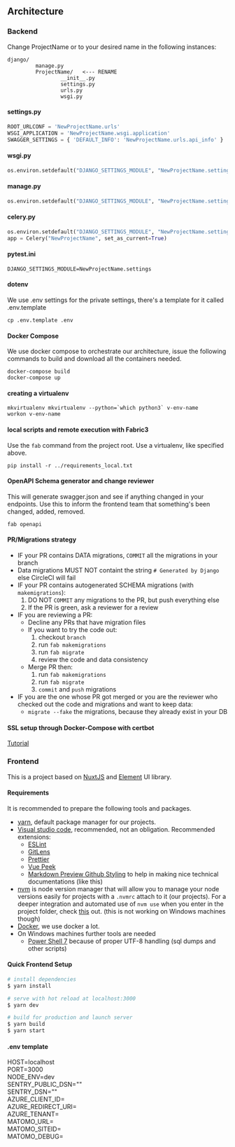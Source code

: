 ## Architecture

### Backend

Change ProjectName or <ProjectName> to your desired name in the following instances:
```
django/
         manage.py
         ProjectName/   <--- RENAME
                 __init__.py
                 settings.py
                 urls.py
                 wsgi.py
```
#### settings.py
``` python
ROOT_URLCONF = 'NewProjectName.urls'
WSGI_APPLICATION = 'NewProjectName.wsgi.application'
SWAGGER_SETTINGS = { 'DEFAULT_INFO': 'NewProjectName.urls.api_info' }
```
#### wsgi.py
``` python
os.environ.setdefault("DJANGO_SETTINGS_MODULE", "NewProjectName.settings")
```
#### manage.py
``` python
os.environ.setdefault("DJANGO_SETTINGS_MODULE", "NewProjectName.settings")
```
#### celery.py
``` python
os.environ.setdefault("DJANGO_SETTINGS_MODULE", "NewProjectName.settings")
app = Celery("NewProjectName", set_as_current=True)
```
#### pytest.ini
```
DJANGO_SETTINGS_MODULE=NewProjectName.settings
```

#### dotenv
We use .env settings for the private settings, there's a template for it called .env.template
```
cp .env.template .env
```

#### Docker Compose
We use docker compose to orchestrate our architecture, issue the following commands to build and download all the containers needed.
```
docker-compose build
docker-compose up
```

#### creating a virtualenv
```
mkvirtualenv mkvirtualenv --python=`which python3` v-env-name
workon v-env-name
```

#### local scripts and remote execution with Fabric3
Use the `fab` command from the project root. Use a virtualenv, like specified above.
```
pip install -r ../requirements_local.txt
```

#### OpenAPI Schema generator and change reviewer
This will generate swagger.json and see if anything changed in your endpoints.
Use this to inform the frontend team that something's been changed, added, removed.
```
fab openapi
```

#### PR/Migrations strategy
* IF your PR contains DATA migrations, `COMMIT` all the migrations in your branch
* Data migrations MUST NOT containt the string `# Generated by Django` else CircleCI will fail
* IF your PR contains autogenerated SCHEMA migrations (with `makemigrations`):
    1. DO NOT `COMMIT` any migrations to the PR, but push everything else
    2. If the PR is green, ask a reviewer for a review
* IF you are reviewing a PR:
    * Decline any PRs that have migration files
    * If you want to try the code out:
        1. checkout `branch`
        2. run `fab makemigrations`
        3. run `fab migrate`
        4. review the code and data consistency
    * Merge PR then:
        1. run `fab makemigrations`
        2. run `fab migrate`
        3. `commit` and `push` migrations
* IF you are the one whose PR got merged or you are the reviewer who checked out the code
and migrations and want to keep data:
    * `migrate --fake` the migrations, because they already exist in your DB

#### SSL setup through Docker-Compose with certbot
[Tutorial](https://medium.com/@pentacent/nginx-and-lets-encrypt-with-docker-in-less-than-5-minutes-b4b8a60d3a71)

### Frontend

This is a project based on [NuxtJS](https://nuxtjs.org/) and [Element](https://element.eleme.io/#/en-US) UI library.

#### Requirements

It is recommended to prepare the following tools and packages.

- [yarn](https://yarnpkg.com/), default package manager for our projects.
- [Visual studio code](https://code.visualstudio.com/), recommended, not an obligation. Recommended extensions:
  - [ESLint]()
  - [GitLens]()
  - [Prettier]()
  - [Vue Peek]()
  - [Markdown Preview Github Styling]() to help in making nice technical documentations (like this)
- [nvm](https://github.com/nvm-sh/nvm) is node version manager that will allow you to manage your node versions easily for projects with a `.nvmrc` attach to it (our projects). For a deeper integration and automated use of `nvm use` when you enter in the project folder, check [this](https://github.com/nvm-sh/nvm#deeper-shell-integration) out. (this is not working on Windows machines though)
- [Docker](https://www.docker.com/), we use docker a lot.
- On Windows machines further tools are needed
  - [Power Shell 7](https://docs.microsoft.com/en-us/powershell/scripting/install/installing-powershell-on-windows) because of proper UTF-8 handling (sql dumps and other scripts)

#### Quick Frontend Setup

``` bash
# install dependencies
$ yarn install

# serve with hot reload at localhost:3000
$ yarn dev

# build for production and launch server
$ yarn build
$ yarn start
```

#### .env template

HOST=localhost  
PORT=3000  
NODE_ENV=dev  
SENTRY_PUBLIC_DSN=""  
SENTRY_DSN=""  
AZURE_CLIENT_ID=  
AZURE_REDIRECT_URI=  
AZURE_TENANT=  
MATOMO_URL=  
MATOMO_SITEID=  
MATOMO_DEBUG=